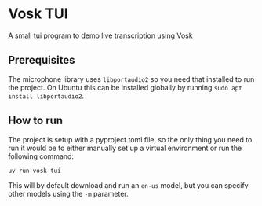 # Vosk TUI

A small tui program to demo live transcription using Vosk

## Prerequisites
The microphone library uses `libportaudio2` so you need that installed to run the project. On Ubuntu this can be installed globally by running `sudo apt install libportaudio2`.

## How to run

The project is setup with a pyproject.toml file, so the only thing you need to run it would be to either manually set up a virtual environment or run the following command:
```sh
uv run vosk-tui
```
This will by default download and run an `en-us` model, but you can specify other models using the `-m` parameter.
